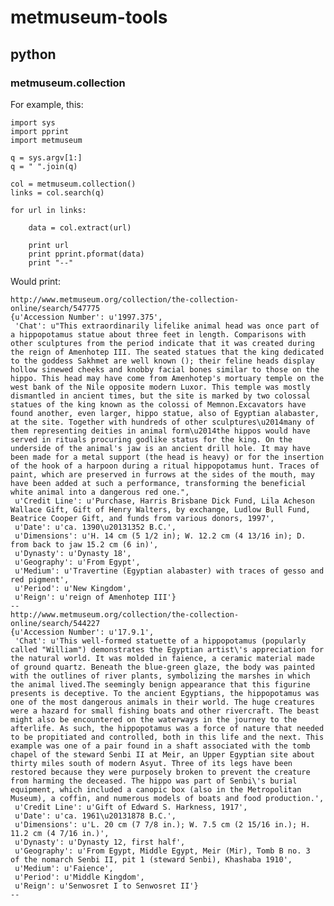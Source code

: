 # metmuseum-tools

## python

### metmuseum.collection

For example, this:

	import sys
	import pprint
	import metmuseum

	q = sys.argv[1:]
	q = " ".join(q)

	col = metmuseum.collection()
	links = col.search(q)

	for url in links:

		data = col.extract(url)

		print url
		print pprint.pformat(data)
		print "--"
	
Would print:

	http://www.metmuseum.org/collection/the-collection-online/search/547775
	{u'Accession Number': u'1997.375',
	 'Chat': u"This extraordinarily lifelike animal head was once part of a hippopotamus statue about three feet in length. Comparisons with other sculptures from the period indicate that it was created during the reign of Amenhotep III. The seated statues that the king dedicated to the goddess Sakhmet are well known (); their feline heads display hollow sinewed cheeks and knobby facial bones similar to those on the hippo. This head may have come from Amenhotep's mortuary temple on the west bank of the Nile opposite modern Luxor. This temple was mostly dismantled in ancient times, but the site is marked by two colossal statues of the king known as the colossi of Memnon.Excavators have found another, even larger, hippo statue, also of Egyptian alabaster, at the site. Together with hundreds of other sculptures\u2014many of them representing deities in animal form\u2014the hippos would have served in rituals procuring godlike status for the king. On the underside of the animal's jaw is an ancient drill hole. It may have been made for a metal support (the head is heavy) or for the insertion of the hook of a harpoon during a ritual hippopotamus hunt. Traces of paint, which are preserved in furrows at the sides of the mouth, may have been added at such a performance, transforming the beneficial white animal into a dangerous red one.",
	 u'Credit Line': u'Purchase, Harris Brisbane Dick Fund, Lila Acheson Wallace Gift, Gift of Henry Walters, by exchange, Ludlow Bull Fund, Beatrice Cooper Gift, and funds from various donors, 1997',
	 u'Date': u'ca. 1390\u20131352 B.C.',
	 u'Dimensions': u'H. 14 cm (5 1/2 in); W. 12.2 cm (4 13/16 in); D. from back to jaw 15.2 cm (6 in)',
	 u'Dynasty': u'Dynasty 18',
	 u'Geography': u'From Egypt',
	 u'Medium': u'Travertine (Egyptian alabaster) with traces of gesso and red pigment',
	 u'Period': u'New Kingdom',
	 u'Reign': u'reign of Amenhotep III'}
	--
	http://www.metmuseum.org/collection/the-collection-online/search/544227
	{u'Accession Number': u'17.9.1',
	 'Chat': u'This well-formed statuette of a hippopotamus (popularly called "William") demonstrates the Egyptian artist\'s appreciation for the natural world. It was molded in faience, a ceramic material made of ground quartz. Beneath the blue-green glaze, the body was painted with the outlines of river plants, symbolizing the marshes in which the animal lived.The seemingly benign appearance that this figurine presents is deceptive. To the ancient Egyptians, the hippopotamus was one of the most dangerous animals in their world. The huge creatures were a hazard for small fishing boats and other rivercraft. The beast might also be encountered on the waterways in the journey to the afterlife. As such, the hippopotamus was a force of nature that needed to be propitiated and controlled, both in this life and the next. This example was one of a pair found in a shaft associated with the tomb chapel of the steward Senbi II at Meir, an Upper Egyptian site about thirty miles south of modern Asyut. Three of its legs have been restored because they were purposely broken to prevent the creature from harming the deceased. The hippo was part of Senbi\'s burial equipment, which included a canopic box (also in the Metropolitan Museum), a coffin, and numerous models of boats and food production.',
	 u'Credit Line': u'Gift of Edward S. Harkness, 1917',
	 u'Date': u'ca. 1961\u20131878 B.C.',
	 u'Dimensions': u'L. 20 cm (7 7/8 in.); W. 7.5 cm (2 15/16 in.); H. 11.2 cm (4 7/16 in.)',
	 u'Dynasty': u'Dynasty 12, first half',
	 u'Geography': u'From Egypt, Middle Egypt, Meir (Mir), Tomb B no. 3  of the nomarch Senbi II, pit 1 (steward Senbi), Khashaba 1910',
	 u'Medium': u'Faience',
	 u'Period': u'Middle Kingdom',
	 u'Reign': u'Senwosret I to Senwosret II'}
	--

